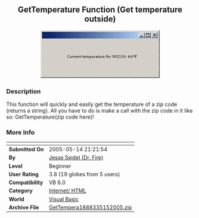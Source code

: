 ﻿<div align="center">

## GetTemperature Function \(Get temperature outside\)

<img src="PIC2005515023272245.GIF">
</div>

### Description

This function will quickly and easily get the temperature of a zip code (returns a string). All you have to do is make a call with the zip code in it like so: GetTemperature(zip code here)!
 
### More Info
 


<span>             |<span>
---                |---
**Submitted On**   |2005-05-14 21:21:54
**By**             |[Jesse Seidel \(Dr\. Fire\)](https://github.com/Planet-Source-Code/PSCIndex/blob/master/ByAuthor/jesse-seidel-dr-fire.md)
**Level**          |Beginner
**User Rating**    |3.8 (19 globes from 5 users)
**Compatibility**  |VB 6\.0
**Category**       |[Internet/ HTML](https://github.com/Planet-Source-Code/PSCIndex/blob/master/ByCategory/internet-html__1-34.md)
**World**          |[Visual Basic](https://github.com/Planet-Source-Code/PSCIndex/blob/master/ByWorld/visual-basic.md)
**Archive File**   |[GetTempera1888335152005\.zip](https://github.com/Planet-Source-Code/jesse-seidel-dr-fire-gettemperature-function-get-temperature-outside__1-60532/archive/master.zip)








